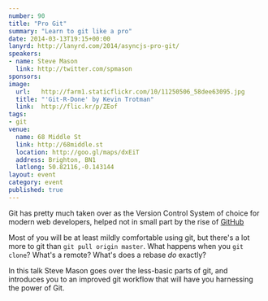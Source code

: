 ```yaml
---
number: 90
title: "Pro Git"
summary: "Learn to git like a pro"
date: 2014-03-13T19:15+00:00
lanyrd: http://lanyrd.com/2014/asyncjs-pro-git/
speakers:
- name: Steve Mason
  link: http://twitter.com/spmason
sponsors:
image:
  url:   http://farm1.staticflickr.com/10/11250506_58dee63095.jpg
  title: "'Git-R-Done' by Kevin Trotman"
  link:  http://flic.kr/p/ZEof
tags:
- git
venue:
  name: 68 Middle St
  link: http://68middle.st
  location: http://goo.gl/maps/dxEiT
  address: Brighton, BN1
  latlong: 50.82116,-0.143144
layout: event
category: event
published: true
---
```


Git has pretty much taken over as the Version Control System of choice for modern
web developers, helped not in small part by the rise of [GitHub](https://github.com)

Most of you will be at least mildly comfortable using git, but there's a lot more to git than
`git pull origin master`.  What happens when you `git clone`? What's a remote? What's does a
rebase *do* exactly?

In this talk Steve Mason goes over the less-basic parts of git, and introduces you
to an improved git workflow that will have you harnessing the power of Git.
